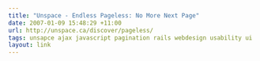 ```yaml
---
title: "Unspace - Endless Pageless: No More Next Page"
date: 2007-01-09 15:48:29 +11:00
url: http://unspace.ca/discover/pageless/
tags: unsapce ajax javascript pagination rails webdesign usability ui
layout: link
---
```

